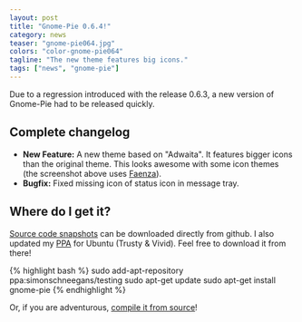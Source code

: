 ```yaml
---
layout: post
title: "Gnome-Pie 0.6.4!"
category: news
teaser: "gnome-pie064.jpg"
colors: "color-gnome-pie064"
tagline: "The new theme features big icons."
tags: ["news", "gnome-pie"]
---
```


Due to a regression introduced with the release 0.6.3, a new version of Gnome-Pie had to be released quickly.

<!--more-->

## Complete changelog

* **New Feature:** A new theme based on "Adwaita". It features bigger icons than the original theme. This looks awesome with some icon themes (the screenshot above uses [Faenza](https://tiheum.deviantart.com/art/Faenza-Icons-173323228)).
* **Bugfix:** Fixed missing icon of status icon in message tray.


## Where do I get it?

[Source code snapshots](https://github.com/schneegans/Gnome-Pie/tags) can be downloaded directly from github. I also updated my [PPA](https://launchpad.net/~simonschneegans/+archive/ubuntu/testing) for Ubuntu (Trusty & Vivid). Feel free to download it from there!

{% highlight bash %}
sudo add-apt-repository ppa:simonschneegans/testing
sudo apt-get update
sudo apt-get install gnome-pie
{% endhighlight %}

Or, if you are adventurous, [compile it from source](/gnome-pie.html#toc5)!
